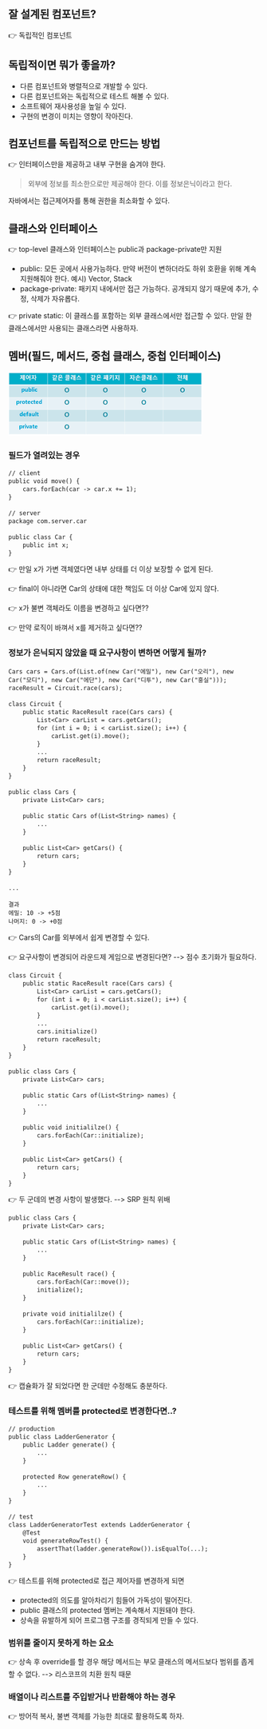 ## 잘 설계된 컴포넌트?
👉 독립적인 컴포넌트

## 독립적이면 뭐가 좋을까?
- 다른 컴포넌트와 병렬적으로 개발할 수 있다.
- 다른 컴포넌트와는 독립적으로 테스트 해볼 수 있다.
- 소프트웨어 재사용성을 높일 수 있다.
- 구현의 변경이 미치는 영향이 작아진다.

## 컴포넌트를 독립적으로 만드는 방법
👉 인터페이스만을 제공하고 내부 구현을 숨겨야 한다.
> 외부에 정보를 최소한으로만 제공해야 한다. 이를 정보은닉이라고 한다. 

자바에서는 접근제어자를 통해 권한을 최소화할 수 있다.

## 클래스와 인터페이스
👉 top-level 클래스와 인터페이스는 public과 package-private만 지원
- public: 모든 곳에서 사용가능하다. 만약 버전이 변하더라도 하위 호환을 위해 계속 지원해줘야 한다. 예시) Vector, Stack
- package-private: 패키지 내에서만 접근 가능하다. 공개되지 않기 때문에 추가, 수정, 삭제가 자유롭다. 

👉 private static: 이 클래스를 포함하는 외부 클래스에서만 접근할 수 있다. 만일 한 클래스에서만 사용되는 클래스라면 사용하자.

## 멤버(필드, 메서드, 중첩 클래스, 중첩 인터페이스)
![img.png](images/item15_.png)

### 필드가 열려있는 경우
```
// client
public void move() {
    cars.forEach(car -> car.x += 1);
}

// server
package com.server.car

public class Car {
    public int x;
}
```
👉 만일 x가 가변 객체였다면 내부 상태를 더 이상 보장할 수 없게 된다. 

👉 final이 아니라면 Car의 상태에 대한 책임도 더 이상 Car에 있지 않다.

👉 x가 불변 객체라도 이름을 변경하고 싶다면??

👉 만약 로직이 바껴서 x를 제거하고 싶다면??

### 정보가 은닉되지 않았을 때 요구사항이 변하면 어떻게 될까?

```
Cars cars = Cars.of(List.of(new Car("에밀"), new Car("오리"), new Car("모디"), new Car("에단"), new Car("디투"), new Car("홍실")));
raceResult = Circuit.race(cars);

class Circuit {
    public static RaceResult race(Cars cars) {
        List<Car> carList = cars.getCars();
        for (int i = 0; i < carList.size(); i++) {
            carList.get(i).move();
        }
        ...
        return raceResult;
    }
}

public class Cars {
    private List<Car> cars;
    
    public static Cars of(List<String> names) {
        ...
    }
    
    public List<Car> getCars() {
        return cars;
    }
}

...

결과
에밀: 10 -> +5점
나머지: 0 -> +0점
```

👉 Cars의 Car를 외부에서 쉽게 변경할 수 있다.

👉 요구사항이 변경되어 라운드제 게임으로 변경된다면? --> 점수 초기화가 필요하다.

```
class Circuit {
    public static RaceResult race(Cars cars) {
        List<Car> carList = cars.getCars();
        for (int i = 0; i < carList.size(); i++) {
            carList.get(i).move();
        }
        ...
        cars.initialize()
        return raceResult;
    }
}

public class Cars {
    private List<Car> cars;
    
    public static Cars of(List<String> names) {
        ...
    }
    
    public void initialilze() {
        cars.forEach(Car::initialize);
    }
    
    public List<Car> getCars() {
        return cars;
    }
}
```

👉 두 군데의 변경 사항이 발생했다. --> SRP 원칙 위배

```
public class Cars {
    private List<Car> cars;
    
    public static Cars of(List<String> names) {
        ...
    }
    
    public RaceResult race() {
        cars.forEach(Car::move());
        initialize();
    }
    
    private void initialilze() {
        cars.forEach(Car::initialize);
    }
    
    public List<Car> getCars() {
        return cars;
    }
}

```

👉 캡슐화가 잘 되었다면 한 군데만 수정해도 충분하다.

### 테스트를 위해 멤버를 protected로 변경한다면..?

```
// production
public class LadderGenerator {
    public Ladder generate() {
        ...
    }
    
    protected Row generateRow() {
        ...
    }
}

// test
class LadderGeneratorTest extends LadderGenerator {
    @Test
    void generateRowTest() {
        assertThat(ladder.generateRow()).isEqualTo(...);
    }
}
```

👉 테스트를 위해 protected로 접근 제어자를 변경하게 되면
- protected의 의도를 알아차리기 힘들어 가독성이 떨어진다.
- public 클래스의 protected 멤버는 계속해서 지원돼야 한다. 
- 상속을 유발하게 되어 프로그램 구조를 경직되게 만들 수 있다.

### 범위를 줄이지 못하게 하는 요소
👉 상속 후 override를 할 경우 해당 메서드는 부모 클래스의 메서드보다 범위를 좁게 할 수 없다. --> 리스코프의 치환 원칙 때문

### 배열이나 리스트를 주입받거나 반환해야 하는 경우
👉 방어적 복사, 불변 객체를 가능한 최대로 활용하도록 하자.